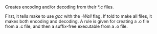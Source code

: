 Creates encoding and/or decoding from their *.c files.

First, it tells make to use _gcc_ with the _-Wall_ flag. 
If told to make all files, it makes both encoding and decoding. A rule is given for creating a .o file from a .c file, and then a suffix-free executable from a .o file.
